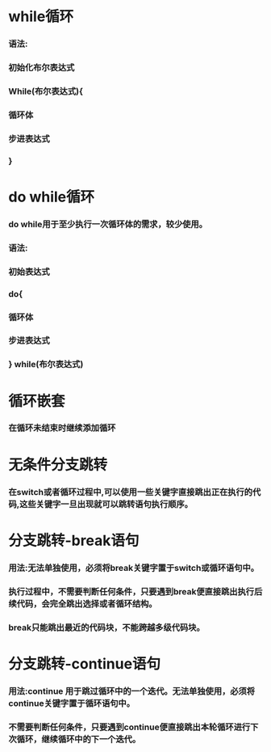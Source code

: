 # while循环



### 语法:

### 	初始化布尔表达式

### 	While(布尔表达式){

### 	循环体

### 	步进表达式

### 	}



# do while循环

### do while用于至少执行一次循环体的需求，较少使用。



### 语法:

### 	初始表达式

### 	do{

### 	循环体

### 	步进表达式

### } while(布尔表达式)



# 循环嵌套

### 	在循环未结束时继续添加循环





# 无条件分支跳转

### 在switch或者循环过程中,可以使用一些关键字直接跳出正在执行的代码,这些关键字一旦出现就可以跳转语句执行顺序。





# 分支跳转-break语句

### 用法:无法单独使用，必须将break关键字置于switch或循环语句中。

### 执行过程中，不需要判断任何条件，只要遇到break便直接跳出执行后续代码，会完全跳出选择或者循环结构。

### break只能跳出最近的代码块，不能跨越多级代码块。



# 分支跳转-continue语句

### 用法:continue 用于跳过循环中的一个迭代。无法单独使用，必须将continue关键字置于循环语句中。

### 不需要判断任何条件，只要遇到continue便直接跳出本轮循环进行下次循环，继续循环中的下一个迭代。



### 